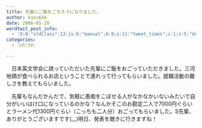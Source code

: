 ```yaml
---
title: 先輩にご飯をごちそうになりました。
author: kazu634
date: 2006-05-20
wordtwit_post_info:
  - 'O:8:"stdClass":13:{s:6:"manual";b:0;s:11:"tweet_times";i:1;s:5:"delay";i:0;s:7:"enabled";i:1;s:10:"separation";s:2:"60";s:7:"version";s:3:"3.7";s:14:"tweet_template";b:0;s:6:"status";i:2;s:6:"result";a:0:{}s:13:"tweet_counter";i:2;s:13:"tweet_log_ids";a:1:{i:0;i:2359;}s:9:"hash_tags";a:0:{}s:8:"accounts";a:1:{i:0;s:7:"kazu634";}}'
categories:
  - つれづれ

---
```

<div class="section">
<p>
    　日本英文学会に誘っていただいた先輩にご飯をおごっていただきました。三河地鶏が食べられるお店ということで連れって行ってもらいました。就職活動の難しさを教えてもらいました。
</p></p> 
  
<p>
    　先輩もなんだかんだで、気軽に愚痴をこぼせる人がなかなかいないみたいで自分がいいはけ口になっているのかな？なんかそこのお勘定二人で7000円ぐらいとラーメン代1300円ぐらい（こっちも二人分）おごってもらいました。S先輩、ありがとうございますです(__)明日、発表を聴きに行きますね！
</p>
</div>
